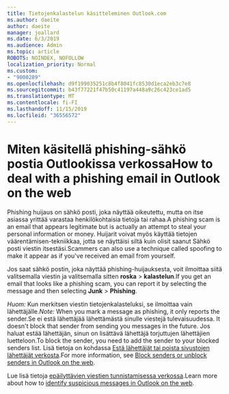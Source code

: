 ```yaml
---
title: Tietojenkalastelun käsitteleminen Outlook.com
ms.author: daeite
author: daeite
manager: joallard
ms.date: 6/3/2019
ms.audience: Admin
ms.topic: article
ROBOTS: NOINDEX, NOFOLLOW
localization_priority: Normal
ms.custom:
- "9000289"
ms.openlocfilehash: d9f199035251c8b4f8041fc8530d1eca2eb3c7e8
ms.sourcegitcommit: b43f77221f47b50c41197a448a9c26c423ce1ad5
ms.translationtype: MT
ms.contentlocale: fi-FI
ms.lasthandoff: 11/15/2019
ms.locfileid: "36556572"
---
```

# <a name="how-to-deal-with-a-phishing-email-in-outlook-on-the-web"></a><span data-ttu-id="da46f-102">Miten käsitellä phishing-sähkö postia Outlookissa verkossa</span><span class="sxs-lookup"><span data-stu-id="da46f-102">How to deal with a phishing email in Outlook on the web</span></span>

<span data-ttu-id="da46f-103">Phishing huijaus on sähkö posti, joka näyttää oikeutettu, mutta on itse asiassa yrittää varastaa henkilökohtaisia tietoja tai rahaa.</span><span class="sxs-lookup"><span data-stu-id="da46f-103">A phishing scam is an email that appears legitimate but is actually an attempt to steal your personal information or money.</span></span> <span data-ttu-id="da46f-104">Huijarit voivat myös käyttää tietojen väärentämisen-tekniikkaa, jotta se näyttäisi siltä kuin olisit saanut Sähkö posti viestin itsestäsi.</span><span class="sxs-lookup"><span data-stu-id="da46f-104">Scammers can also use a technique called spoofing to make it appear as if you've received an email from yourself.</span></span>

<span data-ttu-id="da46f-105">Jos saat sähkö postin, joka näyttää phishing-huijauksesta, voit ilmoittaa siitä valitsemalla viestin ja valitsemalla sitten **roska** > **kalastelun**.</span><span class="sxs-lookup"><span data-stu-id="da46f-105">If you get an email that looks like a phishing scam, you can report it by selecting the message and then selecting **Junk** > **Phishing**.</span></span>

<span data-ttu-id="da46f-106">*Huom:* Kun merkitsen viestin tietojenkalasteluksi, se ilmoittaa vain lähettäjälle.</span><span class="sxs-lookup"><span data-stu-id="da46f-106">*Note:* When you mark a message as phishing, it only reports the sender.</span></span><span data-ttu-id="da46f-107">Se ei estä lähettäjää lähettämästä sinulle viestejä tulevaisuudessa.</span><span class="sxs-lookup"><span data-stu-id="da46f-107"> It doesn't block that sender from sending you messages in the future.</span></span> <span data-ttu-id="da46f-108">Jos haluat estää lähettäjän, sinun on lisättävä lähettäjä torjuttujen lähettäjien luetteloon.</span><span class="sxs-lookup"><span data-stu-id="da46f-108">To block the sender, you need to add the sender to your blocked senders list.</span></span> <span data-ttu-id="da46f-109">Lisä tietoja on kohdassa [Estä lähettäjät tai poista sivustojen lähettäjät verkosta](https://support.office.com/article/9bf812d4-6995-4d19-901a-76d6e26939b0).</span><span class="sxs-lookup"><span data-stu-id="da46f-109">For more information, see [Block senders or unblock senders in Outlook on the web](https://support.office.com/article/9bf812d4-6995-4d19-901a-76d6e26939b0).</span></span>

<span data-ttu-id="da46f-110">Lue lisä tietoja [epäilyttävien viestien tunnistamisessa verkossa](https://support.office.com/article/3d44102b-6ce3-4f7c-a359-b623bec82206).</span><span class="sxs-lookup"><span data-stu-id="da46f-110">Learn more about how to [identify suspicious messages in Outlook on the web](https://support.office.com/article/3d44102b-6ce3-4f7c-a359-b623bec82206).</span></span>